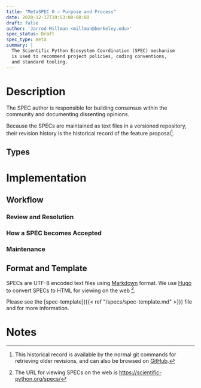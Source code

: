 ```yaml
---
title: "MetaSPEC 0 — Purpose and Process"
date: 2020-12-17T19:53:08-08:00
draft: false
author: 'Jarrod Millman <millman@berkeley.edu>'
spec_status: Draft
spec_type: meta
summary: |
  The Scientific Python Ecosystem Coordination (SPEC) mechanism
  is used to recommend project policies, coding conventions,
  and standard tooling.
---
```


# Description

The SPEC author is responsible for building consensus within the
community and documenting dissenting opinions.

Because the SPECs are maintained as text files in a versioned
repository, their revision history is the historical record of the
feature proposal[^1].

## Types

# Implementation

## Workflow

### Review and Resolution

### How a SPEC becomes Accepted

### Maintenance


## Format and Template

SPECs are UTF-8 encoded text files using
[Markdown](https://www.markdownguide.org/) format.
We use [Hugo](https://gohugo.io/) to convert SPECs to HTML for viewing on the
web [^2].

Please see the [spec-template]({{< ref "/specs/spec-template.md" >}})
file and for more information.

# Notes

[^1]: This historical record is available by the normal git commands for
    retrieving older revisions, and can also be browsed on
    [GitHub](https://github.com/scientific-python/scientific-python.org/tree/master/content/specs).

[^2]: The URL for viewing SPECs on the web is
    <https://scientific-python.org/specs/>
